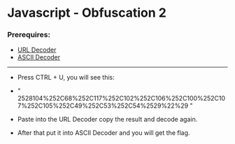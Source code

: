 # Javascript - Obfuscation 2

### Prerequires:

- <a href="http://www.utilities-online.info/urlencode" rel="nofollow">URL Decoder</a>
- <a href="https://www.dcode.fr/code-ascii" rel="nofollow">ASCII Decoder</a>

-----------------

- Press CTRL + U, you will see this:

- " 2528104%252C68%252C117%252C102%252C106%252C100%252C107%252C105%252C49%252C53%252C54%2529%22%29 "

- Paste into the URL Decoder copy the result and decode again.

- After that put it into ASCII Decoder and you will get the flag.
